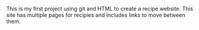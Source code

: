 This is my first project using git and HTML to create a recipe website. This site has multiple pages for recipies and includes links to move between them.
